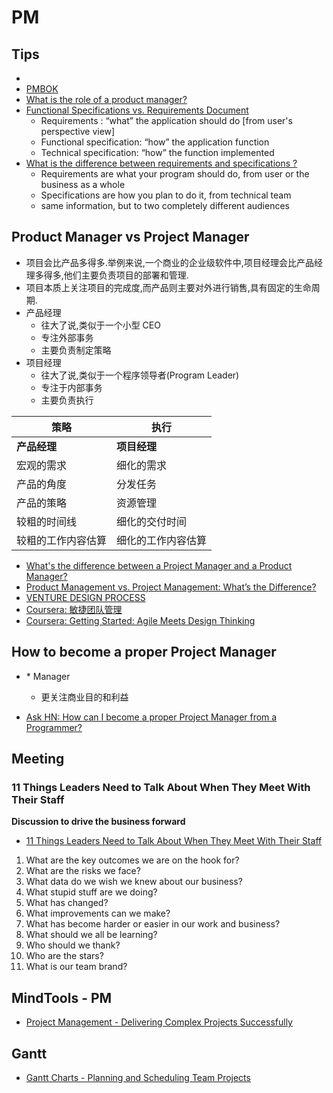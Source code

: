 # PM


## Tips

* [](http://project-management.zone/system/jira,phabricator,redmine)
* [PMBOK](https://en.wikipedia.org/wiki/Project_Management_Body_of_Knowledge)
* [What is the role of a product manager?](http://www.aha.io/roadmapping/guide/product-management/what-is-the-role-of-a-product-manager)
* [Functional Specifications vs. Requirements Document](https://stackoverflow.com/q/2683193/1870054)
  * Requirements : “what” the application should do [from user's perspective view]
  * Functional specification: “how” the application function
  * Technical specification: “how” the function implemented
* [What is the difference between requirements and specifications ?](https://softwareengineering.stackexchange.com/q/121289/126631)
  * Requirements are what your program should do, from user or the business as a whole
  * Specifications are how you plan to do it, from technical team
  * same information, but to two completely different audiences

## Product Manager vs Project Manager

* 项目会比产品多得多.举例来说,一个商业的企业级软件中,项目经理会比产品经理多得多,他们主要负责项目的部署和管理.
* 项目本质上关注项目的完成度,而产品则主要对外进行销售,具有固定的生命周期.
* 产品经理
  * 往大了说,类似于一个小型 CEO
  * 专注外部事务
  * 主要负责制定策略
* 项目经理
  * 往大了说,类似于一个程序领导者(Program Leader)
  * 专注于内部事务
  * 主要负责执行


策略 | 执行
----|----
__产品经理__ | __项目经理__
宏观的需求 | 细化的需求
产品的角度 | 分发任务
产品的策略 | 资源管理
较粗的时间线 | 细化的交付时间
较粗的工作内容估算 | 细化的工作内容估算


* [What's the difference between a Project Manager and a Product Manager?](https://www.quora.com/Whats-the-difference-between-a-Project-Manager-and-a-Product-Manager)
* [Product Management vs. Project Management: What’s the Difference?](https://www.productplan.com/product-management-versus-project-management/)
* [VENTURE DESIGN PROCESS](http://www.alexandercowan.com/venture-design/)
* [Coursera: 敏捷团队管理](https://www.coursera.org/learn/agile-team-management)
* [Coursera: Getting Started: Agile Meets Design Thinking](https://www.coursera.org/learn/getting-started-agile/)

## How to become a proper Project Manager

* \* Manager
  * 更关注商业目的和利益

* [Ask HN: How can I become a proper Project Manager from a Programmer?](https://news.ycombinator.com/item?id=12477850)

## Meeting

### 11 Things Leaders Need to Talk About When They Meet With Their Staff
__Discussion to drive the business forward__

* [11 Things Leaders Need to Talk About When They Meet With Their Staff](https://www.eremedia.com/tlnt/11-big-things-leaders-should-talk-about-when-they-meet-with-their-staff/)

1. What are the key outcomes we are on the hook for?
2. What are the risks we face?
3. What data do we wish we knew about our business?
4. What stupid stuff are we doing?
5. What has changed?
6. What improvements can we make?
7. What has become harder or easier in our work and business?
8. What should we all be learning?
9. Who should we thank?
10. Who are the stars?
11. What is our team brand?


## MindTools - PM
* [Project Management - Delivering Complex Projects Successfully](https://www.mindtools.com/pages/main/newMN_PPM.htm)

## Gantt
* [Gantt Charts - Planning and Scheduling Team Projects](https://www.mindtools.com/pages/article/newPPM_03.htm)



